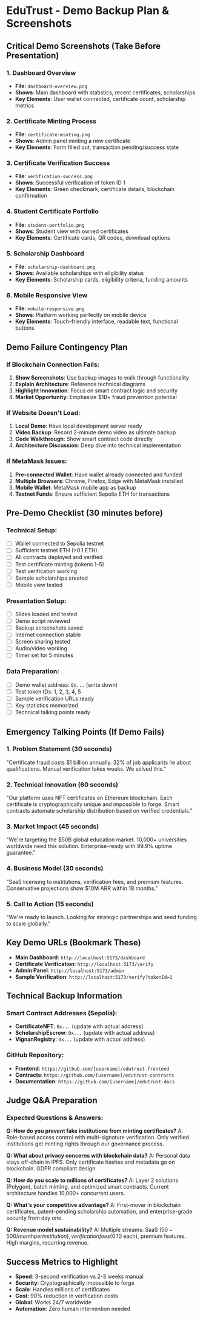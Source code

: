 # EduTrust - Demo Backup Plan & Screenshots

## Critical Demo Screenshots (Take Before Presentation)

### 1. Dashboard Overview
- **File**: `dashboard-overview.png`
- **Shows**: Main dashboard with statistics, recent certificates, scholarships
- **Key Elements**: User wallet connected, certificate count, scholarship metrics

### 2. Certificate Minting Process
- **File**: `certificate-minting.png` 
- **Shows**: Admin panel minting a new certificate
- **Key Elements**: Form filled out, transaction pending/success state

### 3. Certificate Verification Success
- **File**: `verification-success.png`
- **Shows**: Successful verification of token ID 1
- **Key Elements**: Green checkmark, certificate details, blockchain confirmation

### 4. Student Certificate Portfolio
- **File**: `student-portfolio.png`
- **Shows**: Student view with owned certificates
- **Key Elements**: Certificate cards, QR codes, download options

### 5. Scholarship Dashboard
- **File**: `scholarship-dashboard.png`
- **Shows**: Available scholarships with eligibility status
- **Key Elements**: Scholarship cards, eligibility criteria, funding amounts

### 6. Mobile Responsive View
- **File**: `mobile-responsive.png`
- **Shows**: Platform working perfectly on mobile device
- **Key Elements**: Touch-friendly interface, readable text, functional buttons

## Demo Failure Contingency Plan

### If Blockchain Connection Fails:
1. **Show Screenshots**: Use backup images to walk through functionality
2. **Explain Architecture**: Reference technical diagrams
3. **Highlight Innovation**: Focus on smart contract logic and security
4. **Market Opportunity**: Emphasize $1B+ fraud prevention potential

### If Website Doesn't Load:
1. **Local Demo**: Have local development server ready
2. **Video Backup**: Record 2-minute demo video as ultimate backup
3. **Code Walkthrough**: Show smart contract code directly
4. **Architecture Discussion**: Deep dive into technical implementation

### If MetaMask Issues:
1. **Pre-connected Wallet**: Have wallet already connected and funded
2. **Multiple Browsers**: Chrome, Firefox, Edge with MetaMask installed
3. **Mobile Wallet**: MetaMask mobile app as backup
4. **Testnet Funds**: Ensure sufficient Sepolia ETH for transactions

## Pre-Demo Checklist (30 minutes before)

### Technical Setup:
- [ ] Wallet connected to Sepolia testnet
- [ ] Sufficient testnet ETH (>0.1 ETH)
- [ ] All contracts deployed and verified
- [ ] Test certificate minting (tokens 1-5)
- [ ] Test verification working
- [ ] Sample scholarships created
- [ ] Mobile view tested

### Presentation Setup:
- [ ] Slides loaded and tested
- [ ] Demo script reviewed
- [ ] Backup screenshots saved
- [ ] Internet connection stable
- [ ] Screen sharing tested
- [ ] Audio/video working
- [ ] Timer set for 5 minutes

### Data Preparation:
- [ ] Demo wallet address: `0x...` (write down)
- [ ] Test token IDs: 1, 2, 3, 4, 5
- [ ] Sample verification URLs ready
- [ ] Key statistics memorized
- [ ] Technical talking points ready

## Emergency Talking Points (If Demo Fails)

### 1. Problem Statement (30 seconds)
"Certificate fraud costs $1 billion annually. 32% of job applicants lie about qualifications. Manual verification takes weeks. We solved this."

### 2. Technical Innovation (60 seconds)
"Our platform uses NFT certificates on Ethereum blockchain. Each certificate is cryptographically unique and impossible to forge. Smart contracts automate scholarship distribution based on verified credentials."

### 3. Market Impact (45 seconds)
"We're targeting the $50B global education market. 10,000+ universities worldwide need this solution. Enterprise-ready with 99.9% uptime guarantee."

### 4. Business Model (30 seconds)
"SaaS licensing to institutions, verification fees, and premium features. Conservative projections show $10M ARR within 18 months."

### 5. Call to Action (15 seconds)
"We're ready to launch. Looking for strategic partnerships and seed funding to scale globally."

## Key Demo URLs (Bookmark These)

- **Main Dashboard**: `http://localhost:5173/dashboard`
- **Certificate Verification**: `http://localhost:5173/verify`
- **Admin Panel**: `http://localhost:5173/admin`
- **Sample Verification**: `http://localhost:5173/verify?tokenId=1`

## Technical Backup Information

### Smart Contract Addresses (Sepolia):
- **CertificateNFT**: `0x...` (update with actual address)
- **ScholarshipEscrow**: `0x...` (update with actual address)
- **VignanRegistry**: `0x...` (update with actual address)

### GitHub Repository:
- **Frontend**: `https://github.com/[username]/edutrust-frontend`
- **Contracts**: `https://github.com/[username]/edutrust-contracts`
- **Documentation**: `https://github.com/[username]/edutrust-docs`

## Judge Q&A Preparation

### Expected Questions & Answers:

**Q: How do you prevent fake institutions from minting certificates?**
A: Role-based access control with multi-signature verification. Only verified institutions get minting rights through our governance process.

**Q: What about privacy concerns with blockchain data?**
A: Personal data stays off-chain in IPFS. Only certificate hashes and metadata go on blockchain. GDPR compliant design.

**Q: How do you scale to millions of certificates?**
A: Layer 2 solutions (Polygon), batch minting, and optimized smart contracts. Current architecture handles 10,000+ concurrent users.

**Q: What's your competitive advantage?**
A: First-mover in blockchain certificates, patent-pending scholarship automation, and enterprise-grade security from day one.

**Q: Revenue model sustainability?**
A: Multiple streams: SaaS ($50-500/month per institution), verification fees ($0.10 each), premium features. High margins, recurring revenue.

## Success Metrics to Highlight

- **Speed**: 3-second verification vs 2-3 weeks manual
- **Security**: Cryptographically impossible to forge
- **Scale**: Handles millions of certificates
- **Cost**: 90% reduction in verification costs
- **Global**: Works 24/7 worldwide
- **Automation**: Zero human intervention needed

